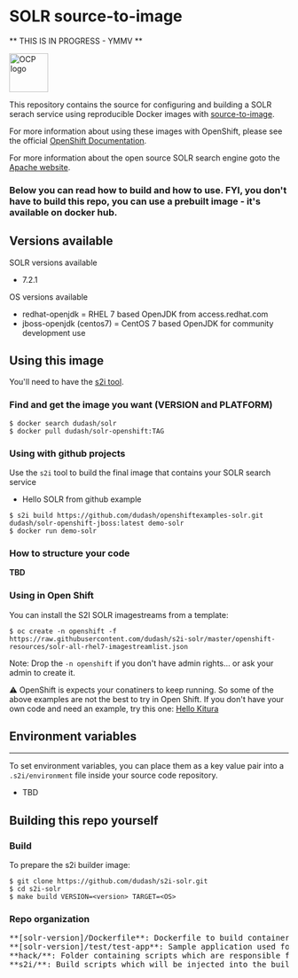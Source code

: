 # SOLR source-to-image

** THIS IS IN PROGRESS - YMMV **

<img src="https://www.openshift.com/images/logos/openshift/Logotype_RH_OpenShift_wLogo_RGB_Gray.svg" alt="OCP logo" height="70" >

This repository contains the source for configuring and building a SOLR serach service using reproducible Docker images with [source-to-image](https://github.com/openshift/source-to-image).

For more information about using these images with OpenShift, please see the
official [OpenShift Documentation](https://docs.openshift.org/latest/architecture/core_concepts/builds_and_image_streams.html#source-build).

For more information about the open source SOLR search engine goto the [Apache website](http://lucene.apache.org/solr/).

<h3>Below you can read how to build and how to use.  FYI, you don't have to build this repo, you can use a prebuilt image - it's available on docker hub.<h3>

## Versions available

SOLR versions available
* 7.2.1

OS versions available
* redhat-openjdk = RHEL 7 based OpenJDK from access.redhat.com
* jboss-openjdk (centos7) = CentOS 7 based OpenJDK for community development use


## Using this image

You'll need to have the [s2i tool](https://github.com/openshift/source-to-image).

### Find and get the image you want (VERSION and PLATFORM)

```shell
$ docker search dudash/solr
$ docker pull dudash/solr-openshift:TAG
```

### Using with github projects

Use the `s2i` tool to build the final image that contains your SOLR search service

* Hello SOLR from github example
```shell
$ s2i build https://github.com/dudash/openshiftexamples-solr.git dudash/solr-openshift-jboss:latest demo-solr
$ docker run demo-solr
```

### How to structure your code

**TBD**

### Using in Open Shift

You can install the S2I SOLR imagestreams from a template:
```shell
$ oc create -n openshift -f https://raw.githubusercontent.com/dudash/s2i-solr/master/openshift-resources/solr-all-rhel7-imagestreamlist.json
```

Note: Drop the ```-n openshift``` if you don't have admin rights... or ask your admin to create it.

:warning: OpenShift is expects your conatiners to keep running. So some of the above examples are not the best to try in Open Shift.  If you don't have your own code and need an example, try this one: [Hello Kitura](https://github.com/dudash/openshiftexamples-hellokitura)

## Environment variables
---------------------
To set environment variables, you can place them as a key value pair into a `.s2i/environment`
file inside your source code repository.

* TBD

## Building this repo yourself

### Build 
To prepare the s2i builder image:
```shell
$ git clone https://github.com/dudash/s2i-solr.git
$ cd s2i-solr
$ make build VERSION=<version> TARGET=<OS>
```

### Repo organization
<pre>
**[solr-version]/Dockerfile**: Dockerfile to build container images from
**[solr-version]/test/test-app**: Sample application used for tests
**hack/**: Folder containing scripts which are responsible for the build and test actions performed by the Makefile
**s2i/**: Build scripts which will be injected into the builder image and executed during application source code builds
</pre>

